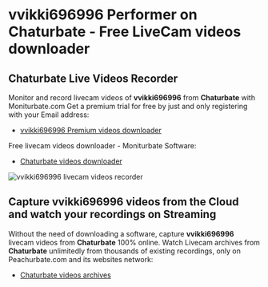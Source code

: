 # vvikki696996 Performer on Chaturbate - Free LiveCam videos downloader

## Chaturbate Live Videos Recorder

Monitor and record livecam videos of **vvikki696996** from **Chaturbate** with Moniturbate.com
Get a premium trial for free by just and only registering with your Email address:
* [vvikki696996 Premium videos downloader](https://moniturbate.com/request-demo-licence-key.html)

Free livecam videos downloader - Moniturbate Software:
* [Chaturbate videos downloader](https://moniturbate.com/moniturbate-download-software.html)

![vvikki696996 livecam videos recorder](https://peachurnet.com/templates/moniturbate-software.png)


## Capture vvikki696996 videos from the Cloud and watch your recordings on Streaming

Without the need of downloading a software, capture **vvikki696996** livecam videos from **Chaturbate** 100% online.
Watch Livecam archives from **Chaturbate** unlimitedly from thousands of existing recordings, only on Peachurbate.com and its websites network:
* [Chaturbate videos archives](https://peachurnet.com/)